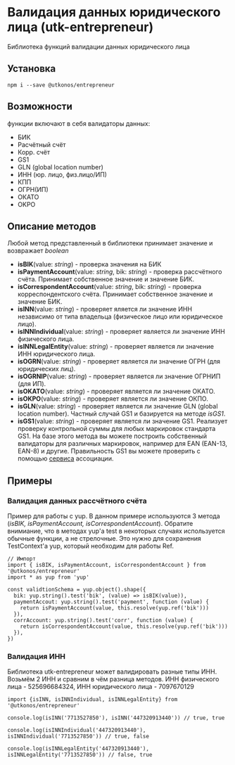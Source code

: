 # Валидация данных юридического лица (utk-entrepreneur)

Библиотека функций валидации данных юридического лица

## Установка

```
npm i --save @utkonos/entrepreneur
```

## Возможности

функции включают в себя валидаторы данных:

- БИК
- Расчётный счёт
- Корр. счёт
- GS1
- GLN (global location number)
- ИНН (юр. лицо, физ.лицо/ИП)
- КПП
- ОГРН(ИП)
- ОКАТО
- OKPO

## Описание методов

Любой метод представленный в библиотеки принимает значение и возвражает _boolean_

- __isBIK__(value: _string_) - проверка значения на БИК
- __isPaymentAccount__(value: _string_, bik: _string_) - проверка рассчётного счёта. Принимает собственное значение и значение БИК.
- __isCorrespondentAccount__(value: _string_, bik: _string_) - проверка корреспондентского счёта. Принимает собственное значение и значение БИК.
- __isINN__(value: _string_) - проверяет яляется ли значение ИНН независимо от типа владельца (физическое лицо или юридическое лицо).
- __isINNIndividual__(value: _string_) - проверяет является ли значение ИНН физического лица.
- __isINNLegalEntity__(value: _string_) - проверяет является ли значение ИНН юридического лица.
- __isOGRN__(value: _string_) - проверяет является ли значение ОГРН (для юридических лиц).
- __isOGRNIP__(value: _string_) - проверяет является ли значение ОГРНИП (для ИП).
- __isOKATO__(value: _string_) - проверяет является ли значение ОКАТО.
- __isOKPO__(value: _string_) - проверяет является ли значение ОКПО.
- __isGLN__(value: _string_) - проверяет является ли значение GLN (global location number). Частный случай GS1 и базируется на методе _isGS1_.
- __isGS1__(value: _string_) - проверяет является ли значение GS1. Реализует проверку контрольной суммы для любых маркировок стандарта GS1. На базе этого метода вы можете построить собственный валидаторы для различных маркировок, например для EAN (EAN-13, EAN-8) и другие. Правильность GS1 вы можете проверить с помощью [сервиса](https://www.gs1.org/services/check-digit-calculator) ассоциации.

## Примеры

### Валидация данных рассчётного счёта

Пример для работы с yup. В данном примере используются 3 метода (_isBIK, isPaymentAccount, isCorrespondentAccount_). 
Обратите внимиание, что в методах yup'а test в некоторых случаях используется обычные функции, а не стрелочные.
Это нужно для сохранения TestContext'а yup, который необходим для работы Ref.

```
// Импорт
import { isBIK, isPaymentAccount, isCorrespondentAccount } from '@utkonos/entrepreneur'
import * as yup from 'yup'

const validtionSchema = yup.object().shape({
  bik: yup.string().test('bik', (value) => isBIK(value)),
  paymentAccout: yup.string().test('payment', function (value) {
    return isPaymentAccount(value, this.resolve(yup.ref('bik')))
  }),
  corrAccount: yup.string().test('corr', function (value) {
    return isCorrespondentAccount(value, this.resolve(yup.ref('bik')))
  }),
})
```

### Валидация ИНН

Библиотека utk-entrepreneur может валидировать разные типы ИНН.
Возьмём 2 ИНН и сравним в чём разница методов. ИНН физического лица - 525696684324, ИНН юридического лица - 7097670129

```
import {isINN, isINNIndividual, isINNLegalEntity} from '@utkonos/entrepreneur'

console.log(isINN('7713527850'), isINN('447320913440')) // true, true

console.log(isINNIndividual('447320913440'), isINNIndividual('7713527850')) // true, false

console.log(isINNLegalEntity('447320913440'), isINNLegalEntity('7713527850')) // false, true
```

